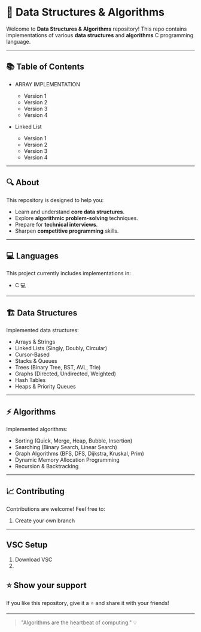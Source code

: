 # 🚀 Data Structures & Algorithms

Welcome to **Data Structures & Algorithms** repository! This repo contains implementations of various **data structures** and **algorithms** C programming language.

---

## 📚 Table of Contents

- ARRAY IMPLEMENTATION
  - Version 1
  - Version 2
  - Version 3
  - Version 4

- Linked List
  - Version 1
  - Version 2
  - Version 3
  - Version 4
    
---

## 🔍 About

This repository is designed to help you:

- Learn and understand **core data structures**.
- Explore **algorithmic problem-solving** techniques.
- Prepare for **technical interviews**.
- Sharpen **competitive programming** skills.

---

## 💻 Languages

This project currently includes implementations in:

- C 💻
  
---

## 🏗 Data Structures

Implemented data structures:

- Arrays & Strings
- Linked Lists (Singly, Doubly, Circular)
- Cursor-Based
- Stacks & Queues
- Trees (Binary Tree, BST, AVL, Trie)
- Graphs (Directed, Undirected, Weighted)
- Hash Tables
- Heaps & Priority Queues

---

## ⚡ Algorithms

Implemented algorithms:

- Sorting (Quick, Merge, Heap, Bubble, Insertion)
- Searching (Binary Search, Linear Search)
- Graph Algorithms (BFS, DFS, Dijkstra, Kruskal, Prim)
- Dynamic Memory Allocation Programming
- Recursion & Backtracking

---

## 📈 Contributing

Contributions are welcome! Feel free to:

1. Create your own branch
   

---

## VSC Setup

1. Download VSC
2. 


## ⭐ Show your support

If you like this repository, give it a ⭐ and share it with your friends!  

---

> "Algorithms are the heartbeat of computing." 💡
